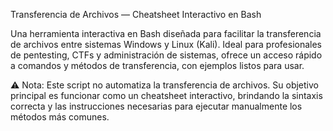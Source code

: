 Transferencia de Archivos — Cheatsheet Interactivo en Bash

Una herramienta interactiva en Bash diseñada para facilitar la transferencia de archivos entre sistemas Windows y Linux (Kali). Ideal para profesionales de pentesting, CTFs y administración de sistemas, ofrece un acceso rápido a comandos y métodos de transferencia, con ejemplos listos para usar.

⚠️ Nota: Este script no automatiza la transferencia de archivos. Su objetivo principal es funcionar como un cheatsheet interactivo, brindando la sintaxis correcta y las instrucciones necesarias para ejecutar manualmente los métodos más comunes.
